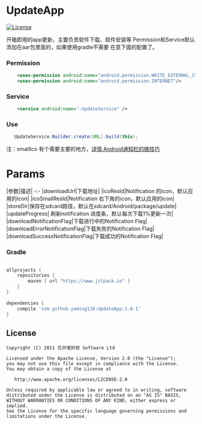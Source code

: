 UpdateApp
===

[![License](https://img.shields.io/badge/license-Apache%202.0-blue.svg)](https://github.com/yaming116/UpdateApp/blob/master/LICENSE)


开箱即用的app更新，主要负责软件下载、软件安装等 Permission和Service默认添加在aar包里面的，如果使用gradle不需要
在意下面的配置了。

### Permission

```xml
    <uses-permission android:name="android.permission.WRITE_EXTERNAL_STORAGE" />
    <uses-permission android:name="android.permission.INTERNET"/>
```

### Service

```xml
    <service android:name=".UpdateService" />
```

### Use

```java
   UpdateService.Builder.create(URL).build(this);
```


注：smallIco 有个需要主要的地方，[详情 Android通知栏的微技巧](http://mp.weixin.qq.com/s?__biz=MzA5MzI3NjE2MA==&mid=2650235923&idx=1&sn=af1fc1a6b60282732d94b0e7a354488f&scene=1&srcid=0517c0t12GnMgc5tWAkEMHNs#)


# Params

|参数|描述|
   -:-
|downloadUrl|下载地址|
|icoResId|Notification 的icon，默认应用的icon|
|icoSmallResId|Notification 右下角的icon，默认应用的icon|
|storeDir|保存在sdcard路径，默认在sdcard/Android/package/update|
|updateProgress| 刷新notification 进度条，默认每次下载1%更新一次|
|downloadNotificationFlag|下载进行中的Notification Flag|
|downloadErrorNotificationFlag|下载失败的Notification Flag|
|downloadSuccessNotificationFlag|下载成功的Notification Flag|

### Gradle

```groovy

allprojects {
    repositories {
        maven { url "https://www.jitpack.io" }
    }
}

dependencies {
    compile 'com.github.yaming116:UpdateApp:1.0.1'
}
```

License
-------

    Copyright (C) 2011 花开堪折枝 Software Ltd

    Licensed under the Apache License, Version 2.0 (the "License");
    you may not use this file except in compliance with the License.
    You may obtain a copy of the License at

       http://www.apache.org/licenses/LICENSE-2.0

    Unless required by applicable law or agreed to in writing, software
    distributed under the License is distributed on an "AS IS" BASIS,
    WITHOUT WARRANTIES OR CONDITIONS OF ANY KIND, either express or implied.
    See the License for the specific language governing permissions and
    limitations under the License.